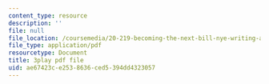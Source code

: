 ```yaml
---
content_type: resource
description: ''
file: null
file_location: /coursemedia/20-219-becoming-the-next-bill-nye-writing-and-hosting-the-educational-show-january-iap-2015/ae67423ce2538636ced5394dd4323057_0wZ3OpSnbEU.pdf
file_type: application/pdf
resourcetype: Document
title: 3play pdf file
uid: ae67423c-e253-8636-ced5-394dd4323057
---
```

